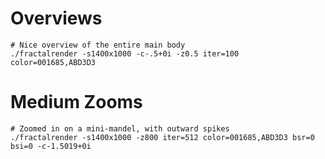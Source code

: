 
# Overviews

```
# Nice overview of the entire main body
./fractalrender -s1400x1000 -c-.5+0i -z0.5 iter=100 color=001685,ABD3D3
```

# Medium Zooms

```
# Zoomed in on a mini-mandel, with outward spikes
./fractalrender -s1400x1000 -z800 iter=512 color=001685,ABD3D3 bsr=0 bsi=0 -c-1.5019+0i

```
